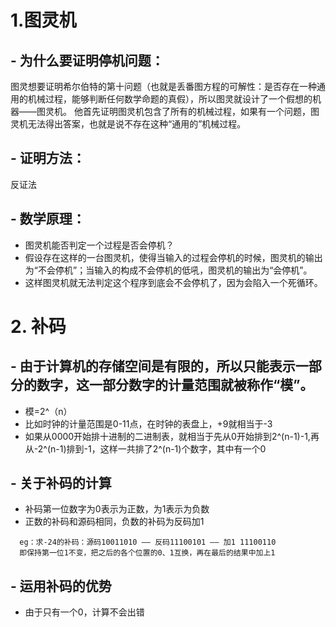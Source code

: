 # 1.图灵机
## - 为什么要证明停机问题：
图灵想要证明希尔伯特的第十问题（也就是丢番图方程的可解性：是否存在一种通用的机械过程，能够判断任何数学命题的真假），所以图灵就设计了一个假想的机器——图灵机。
他首先证明图灵机包含了所有的机械过程，如果有一个问题，图灵机无法得出答案，也就是说不存在这种“通用的”机械过程。
## - 证明方法：
反证法
## - 数学原理：
  - 图灵机能否判定一个过程是否会停机？
  - 假设存在这样的一台图灵机，使得当输入的过程会停机的时候，图灵机的输出为“不会停机”；当输入的构成不会停机的低吼，图灵机的输出为“会停机”。
  - 这样图灵机就无法判定这个程序到底会不会停机了，因为会陷入一个死循环。
# 2. 补码
## - 由于计算机的存储空间是有限的，所以只能表示一部分的数字，这一部分数字的计量范围就被称作“模”。
  - 模=2^（n）
  - 比如时钟的计量范围是0-11点，在时钟的表盘上，+9就相当于-3
  - 如果从0000开始排十进制的二进制表，就相当于先从0开始排到2^(n-1)-1,再从-2^(n-1)排到-1，这样一共排了2^(n-1)个数字，其中有一个0
## - 关于补码的计算
  - 补码第一位数字为0表示为正数，为1表示为负数
  - 正数的补码和源码相同，负数的补码为反码加1
  ```
    eg：求-24的补码：源码10011010 —— 反码11100101 —— 加1 11100110
    即保持第一位1不变，把之后的各个位置的0、1互换，再在最后的结果中加上1
  ```
## - 运用补码的优势
  - 由于只有一个0，计算不会出错
